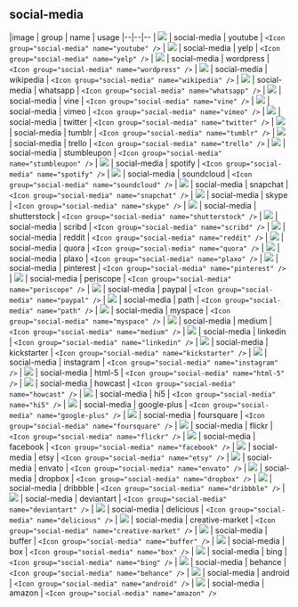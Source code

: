## social-media

|image | group | name | usage
|--|--|--
| ![](./social-media/001-youtube.svg) | social-media | youtube | `<Icon group="social-media" name="youtube" />`
| ![](./social-media/002-yelp.svg) | social-media | yelp | `<Icon group="social-media" name="yelp" />`
| ![](./social-media/003-wordpress.svg) | social-media | wordpress | `<Icon group="social-media" name="wordpress" />`
| ![](./social-media/004-wikipedia.svg) | social-media | wikipedia | `<Icon group="social-media" name="wikipedia" />`
| ![](./social-media/005-whatsapp.svg) | social-media | whatsapp | `<Icon group="social-media" name="whatsapp" />`
| ![](./social-media/006-vine.svg) | social-media | vine | `<Icon group="social-media" name="vine" />`
| ![](./social-media/007-vimeo.svg) | social-media | vimeo | `<Icon group="social-media" name="vimeo" />`
| ![](./social-media/008-twitter.svg) | social-media | twitter | `<Icon group="social-media" name="twitter" />`
| ![](./social-media/009-tumblr.svg) | social-media | tumblr | `<Icon group="social-media" name="tumblr" />`
| ![](./social-media/010-trello.svg) | social-media | trello | `<Icon group="social-media" name="trello" />`
| ![](./social-media/011-stumbleupon.svg) | social-media | stumbleupon | `<Icon group="social-media" name="stumbleupon" />`
| ![](./social-media/012-spotify.svg) | social-media | spotify | `<Icon group="social-media" name="spotify" />`
| ![](./social-media/013-soundcloud.svg) | social-media | soundcloud | `<Icon group="social-media" name="soundcloud" />`
| ![](./social-media/014-snapchat.svg) | social-media | snapchat | `<Icon group="social-media" name="snapchat" />`
| ![](./social-media/015-skype.svg) | social-media | skype | `<Icon group="social-media" name="skype" />`
| ![](./social-media/016-shutterstock.svg) | social-media | shutterstock | `<Icon group="social-media" name="shutterstock" />`
| ![](./social-media/017-scribd.svg) | social-media | scribd | `<Icon group="social-media" name="scribd" />`
| ![](./social-media/018-reddit.svg) | social-media | reddit | `<Icon group="social-media" name="reddit" />`
| ![](./social-media/019-quora.svg) | social-media | quora | `<Icon group="social-media" name="quora" />`
| ![](./social-media/020-plaxo.svg) | social-media | plaxo | `<Icon group="social-media" name="plaxo" />`
| ![](./social-media/021-pinterest.svg) | social-media | pinterest | `<Icon group="social-media" name="pinterest" />`
| ![](./social-media/022-periscope.svg) | social-media | periscope | `<Icon group="social-media" name="periscope" />`
| ![](./social-media/023-paypal.svg) | social-media | paypal | `<Icon group="social-media" name="paypal" />`
| ![](./social-media/024-path.svg) | social-media | path | `<Icon group="social-media" name="path" />`
| ![](./social-media/025-myspace.svg) | social-media | myspace | `<Icon group="social-media" name="myspace" />`
| ![](./social-media/026-medium.svg) | social-media | medium | `<Icon group="social-media" name="medium" />`
| ![](./social-media/027-linkedin.svg) | social-media | linkedin | `<Icon group="social-media" name="linkedin" />`
| ![](./social-media/028-kickstarter.svg) | social-media | kickstarter | `<Icon group="social-media" name="kickstarter" />`
| ![](./social-media/029-instagram.svg) | social-media | instagram | `<Icon group="social-media" name="instagram" />`
| ![](./social-media/030-html-5.svg) | social-media | html-5 | `<Icon group="social-media" name="html-5" />`
| ![](./social-media/031-howcast.svg) | social-media | howcast | `<Icon group="social-media" name="howcast" />`
| ![](./social-media/032-hi5.svg) | social-media | hi5 | `<Icon group="social-media" name="hi5" />`
| ![](./social-media/033-google-plus.svg) | social-media | google-plus | `<Icon group="social-media" name="google-plus" />`
| ![](./social-media/034-foursquare.svg) | social-media | foursquare | `<Icon group="social-media" name="foursquare" />`
| ![](./social-media/035-flickr.svg) | social-media | flickr | `<Icon group="social-media" name="flickr" />`
| ![](./social-media/036-facebook.svg) | social-media | facebook | `<Icon group="social-media" name="facebook" />`
| ![](./social-media/037-etsy.svg) | social-media | etsy | `<Icon group="social-media" name="etsy" />`
| ![](./social-media/038-envato.svg) | social-media | envato | `<Icon group="social-media" name="envato" />`
| ![](./social-media/039-dropbox.svg) | social-media | dropbox | `<Icon group="social-media" name="dropbox" />`
| ![](./social-media/040-dribbble.svg) | social-media | dribbble | `<Icon group="social-media" name="dribbble" />`
| ![](./social-media/041-deviantart.svg) | social-media | deviantart | `<Icon group="social-media" name="deviantart" />`
| ![](./social-media/042-delicious.svg) | social-media | delicious | `<Icon group="social-media" name="delicious" />`
| ![](./social-media/043-creative-market.svg) | social-media | creative-market | `<Icon group="social-media" name="creative-market" />`
| ![](./social-media/044-buffer.svg) | social-media | buffer | `<Icon group="social-media" name="buffer" />`
| ![](./social-media/045-box.svg) | social-media | box | `<Icon group="social-media" name="box" />`
| ![](./social-media/046-bing.svg) | social-media | bing | `<Icon group="social-media" name="bing" />`
| ![](./social-media/047-behance.svg) | social-media | behance | `<Icon group="social-media" name="behance" />`
| ![](./social-media/048-android.svg) | social-media | android | `<Icon group="social-media" name="android" />`
| ![](./social-media/049-amazon.svg) | social-media | amazon | `<Icon group="social-media" name="amazon" />`